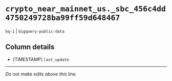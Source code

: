 # `crypto_near_mainnet_us._sbc_456c4dd4750249728ba99ff59d648467`
`bq-1` | `bigquery-public-data`

## Column details
* [TIMESTAMP] `last_update`

-------------------------------------------------------------------------------
*Do not make edits above this line.*
